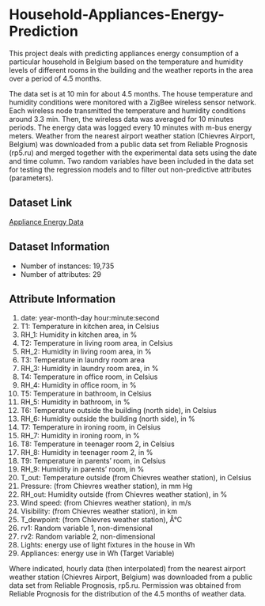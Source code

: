 # Household-Appliances-Energy-Prediction

This project deals with predicting appliances energy consumption of a particular household in Belgium based on the temperature and humidity levels of different rooms in the building and the weather reports in the area over a period of 4.5 months.

The data set is at 10 min for about 4.5 months. The house temperature and humidity conditions were monitored with a ZigBee wireless sensor network. Each wireless node transmitted the temperature and humidity conditions around 3.3 min. Then, the wireless data was averaged for 10 minutes periods. The energy data was logged every 10 minutes with m-bus energy meters. Weather from the nearest airport weather station (Chievres Airport, Belgium) was downloaded from a public data set from Reliable Prognosis (rp5.ru) and merged together with the experimental data sets using the date and time column. Two random variables have been included in the data set for testing the regression models and to filter out non-predictive attributes (parameters).

## Dataset Link
[Appliance Energy Data](https://drive.google.com/file/d/14eJvTiKEktQA08nSuwA-j3DGb2H3LZXQ/view?usp=sharing)

## Dataset Information
* Number of instances: 19,735
* Number of attributes: 29

## Attribute Information
  1. date: year-month-day hour:minute:second
  2. T1: Temperature in kitchen area, in Celsius
  3. RH_1: Humidity in kitchen area, in %
  4. T2: Temperature in living room area, in Celsius
  5. RH_2: Humidity in living room area, in %
  6. T3: Temperature in laundry room area
  7. RH_3: Humidity in laundry room area, in %
  8. T4: Temperature in office room, in Celsius
  9. RH_4: Humidity in office room, in %
  10. T5: Temperature in bathroom, in Celsius
  11. RH_5: Humidity in bathroom, in %
  12. T6: Temperature outside the building (north side), in Celsius
  13. RH_6: Humidity outside the building (north side), in %
  14. T7: Temperature in ironing room, in Celsius
  15. RH_7: Humidity in ironing room, in %
  16. T8: Temperature in teenager room 2, in Celsius
  17. RH_8: Humidity in teenager room 2, in %
  18. T9: Temperature in parents’ room, in Celsius
  19. RH_9: Humidity in parents’ room, in %
  20. T_out: Temperature outside (from Chievres weather station), in Celsius
  21. Pressure: (from Chievres weather station), in mm Hg
  22. RH_out: Humidity outside (from Chievres weather station), in %
  23. Wind speed: (from Chievres weather station), in m/s
  24. Visibility: (from Chievres weather station), in km
  25. T_dewpoint: (from Chievres weather station), Â°C
  26. rv1: Random variable 1, non-dimensional
  27. rv2: Random variable 2, non-dimensional
  28. Lights: energy use of light fixtures in the house in Wh
  29. Appliances: energy use in Wh (Target Variable)
  
Where indicated, hourly data (then interpolated) from the nearest airport weather station (Chievres Airport, Belgium) was downloaded from a public data set from Reliable Prognosis, rp5.ru. Permission was obtained from Reliable Prognosis for the distribution of the 4.5 months of weather data.
